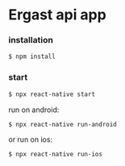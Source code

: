 # Ergast api app

### installation

```sh
$ npm install
```

### start

```sh
$ npx react-native start
```

run on android:
```sh
$ npx react-native run-android
```

or run on ios:
```sh
$ npx react-native run-ios
```